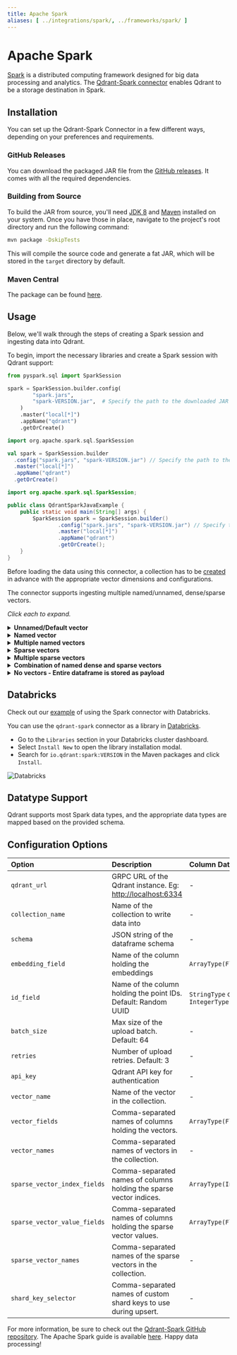 ```yaml
---
title: Apache Spark
aliases: [ ../integrations/spark/, ../frameworks/spark/ ]
---
```


# Apache Spark

[Spark](https://spark.apache.org/) is a distributed computing framework designed for big data processing and analytics. The [Qdrant-Spark connector](https://github.com/qdrant/qdrant-spark) enables Qdrant to be a storage destination in Spark.

## Installation

You can set up the Qdrant-Spark Connector in a few different ways, depending on your preferences and requirements.

### GitHub Releases

You can download the packaged JAR file from the [GitHub releases](https://github.com/qdrant/qdrant-spark/releases). It comes with all the required dependencies.

### Building from Source

To build the JAR from source, you'll need [JDK 8](https://www.azul.com/downloads/#zulu) and [Maven](https://maven.apache.org/) installed on your system. Once you have those in place, navigate to the project's root directory and run the following command:

```bash
mvn package -DskipTests
```

This will compile the source code and generate a fat JAR, which will be stored in the `target` directory by default.

### Maven Central

The package can be found [here](https://central.sonatype.com/artifact/io.qdrant/spark).

## Usage

Below, we'll walk through the steps of creating a Spark session and ingesting data into Qdrant.

To begin, import the necessary libraries and create a Spark session with Qdrant support:

```python
from pyspark.sql import SparkSession

spark = SparkSession.builder.config(
        "spark.jars",
        "spark-VERSION.jar",  # Specify the path to the downloaded JAR file
    )
    .master("local[*]")
    .appName("qdrant")
    .getOrCreate()
```

```scala
import org.apache.spark.sql.SparkSession

val spark = SparkSession.builder
  .config("spark.jars", "spark-VERSION.jar") // Specify the path to the downloaded JAR file
  .master("local[*]")
  .appName("qdrant")
  .getOrCreate()
```

```java
import org.apache.spark.sql.SparkSession;

public class QdrantSparkJavaExample {
    public static void main(String[] args) {
        SparkSession spark = SparkSession.builder()
                .config("spark.jars", "spark-VERSION.jar") // Specify the path to the downloaded JAR file
                .master("local[*]")
                .appName("qdrant")
                .getOrCreate(); 
    }
}
```

<aside role="status">Before loading the data using this connector, a collection has to be <a href="/documentation/concepts/collections/#create-a-collection">created</a> in advance with the appropriate vector dimensions and configurations.</aside>

The connector supports ingesting multiple named/unnamed, dense/sparse vectors.

_Click each to expand._

<details>
  <summary><b>Unnamed/Default vector</b></summary>

```python
  <pyspark.sql.DataFrame>
   .write
   .format("io.qdrant.spark.Qdrant")
   .option("qdrant_url", <QDRANT_GRPC_URL>)
   .option("collection_name", <QDRANT_COLLECTION_NAME>)
   .option("embedding_field", <EMBEDDING_FIELD_NAME>)  # Expected to be a field of type ArrayType(FloatType)
   .option("schema", <pyspark.sql.DataFrame>.schema.json())
   .mode("append")
   .save()
```

</details>

<details>
  <summary><b>Named vector</b></summary>

```python
  <pyspark.sql.DataFrame>
   .write
   .format("io.qdrant.spark.Qdrant")
   .option("qdrant_url", <QDRANT_GRPC_URL>)
   .option("collection_name", <QDRANT_COLLECTION_NAME>)
   .option("embedding_field", <EMBEDDING_FIELD_NAME>)  # Expected to be a field of type ArrayType(FloatType)
   .option("vector_name", <VECTOR_NAME>)
   .option("schema", <pyspark.sql.DataFrame>.schema.json())
   .mode("append")
   .save()
```

> #### NOTE
>
> The `embedding_field` and `vector_name` options are maintained for backward compatibility. It is recommended to use `vector_fields` and `vector_names` for named vectors as shown below.

</details>

<details>
  <summary><b>Multiple named vectors</b></summary>

```python
  <pyspark.sql.DataFrame>
   .write
   .format("io.qdrant.spark.Qdrant")
   .option("qdrant_url", "<QDRANT_GRPC_URL>")
   .option("collection_name", "<QDRANT_COLLECTION_NAME>")
   .option("vector_fields", "<COLUMN_NAME>,<ANOTHER_COLUMN_NAME>")
   .option("vector_names", "<VECTOR_NAME>,<ANOTHER_VECTOR_NAME>")
   .option("schema", <pyspark.sql.DataFrame>.schema.json())
   .mode("append")
   .save()
```

</details>

<details>
  <summary><b>Sparse vectors</b></summary>

```python
  <pyspark.sql.DataFrame>
   .write
   .format("io.qdrant.spark.Qdrant")
   .option("qdrant_url", "<QDRANT_GRPC_URL>")
   .option("collection_name", "<QDRANT_COLLECTION_NAME>")
   .option("sparse_vector_value_fields", "<COLUMN_NAME>")
   .option("sparse_vector_index_fields", "<COLUMN_NAME>")
   .option("sparse_vector_names", "<SPARSE_VECTOR_NAME>")
   .option("schema", <pyspark.sql.DataFrame>.schema.json())
   .mode("append")
   .save()
```

</details>

<details>
  <summary><b>Multiple sparse vectors</b></summary>

```python
  <pyspark.sql.DataFrame>
   .write
   .format("io.qdrant.spark.Qdrant")
   .option("qdrant_url", "<QDRANT_GRPC_URL>")
   .option("collection_name", "<QDRANT_COLLECTION_NAME>")
   .option("sparse_vector_value_fields", "<COLUMN_NAME>,<ANOTHER_COLUMN_NAME>")
   .option("sparse_vector_index_fields", "<COLUMN_NAME>,<ANOTHER_COLUMN_NAME>")
   .option("sparse_vector_names", "<SPARSE_VECTOR_NAME>,<ANOTHER_SPARSE_VECTOR_NAME>")
   .option("schema", <pyspark.sql.DataFrame>.schema.json())
   .mode("append")
   .save()
```

</details>

<details>
  <summary><b>Combination of named dense and sparse vectors</b></summary>

```python
  <pyspark.sql.DataFrame>
   .write
   .format("io.qdrant.spark.Qdrant")
   .option("qdrant_url", "<QDRANT_GRPC_URL>")
   .option("collection_name", "<QDRANT_COLLECTION_NAME>")
   .option("vector_fields", "<COLUMN_NAME>,<ANOTHER_COLUMN_NAME>")
   .option("vector_names", "<VECTOR_NAME>,<ANOTHER_VECTOR_NAME>")
   .option("sparse_vector_value_fields", "<COLUMN_NAME>,<ANOTHER_COLUMN_NAME>")
   .option("sparse_vector_index_fields", "<COLUMN_NAME>,<ANOTHER_COLUMN_NAME>")
   .option("sparse_vector_names", "<SPARSE_VECTOR_NAME>,<ANOTHER_SPARSE_VECTOR_NAME>")
   .option("schema", <pyspark.sql.DataFrame>.schema.json())
   .mode("append")
   .save()
```

</details>

<details>
  <summary><b>No vectors - Entire dataframe is stored as payload</b></summary>

```python
  <pyspark.sql.DataFrame>
   .write
   .format("io.qdrant.spark.Qdrant")
   .option("qdrant_url", "<QDRANT_GRPC_URL>")
   .option("collection_name", "<QDRANT_COLLECTION_NAME>")
   .option("schema", <pyspark.sql.DataFrame>.schema.json())
   .mode("append")
   .save()
```

</details>

## Databricks

<aside role="status">
    <p>Check out our <a href="/documentation/send-data/databricks/" target="_blank">example</a> of using the Spark connector with Databricks.</p>
</aside>

You can use the `qdrant-spark` connector as a library in [Databricks](https://www.databricks.com/).

- Go to the `Libraries` section in your Databricks cluster dashboard.
- Select `Install New` to open the library installation modal.
- Search for `io.qdrant:spark:VERSION` in the Maven packages and click `Install`.

![Databricks](/documentation/frameworks/spark/databricks.png)

## Datatype Support

Qdrant supports most Spark data types, and the appropriate data types are mapped based on the provided schema.

## Configuration Options

| Option                       | Description                                                         | Column DataType               | Required |
| :--------------------------- | :------------------------------------------------------------------ | :---------------------------- | :------- |
| `qdrant_url`                 | GRPC URL of the Qdrant instance. Eg: <http://localhost:6334>        | -                             | ✅       |
| `collection_name`            | Name of the collection to write data into                           | -                             | ✅       |
| `schema`                     | JSON string of the dataframe schema                                 | -                             | ✅       |
| `embedding_field`            | Name of the column holding the embeddings                           | `ArrayType(FloatType)`        | ❌       |
| `id_field`                   | Name of the column holding the point IDs. Default: Random UUID      | `StringType` or `IntegerType` | ❌       |
| `batch_size`                 | Max size of the upload batch. Default: 64                           | -                             | ❌       |
| `retries`                    | Number of upload retries. Default: 3                                | -                             | ❌       |
| `api_key`                    | Qdrant API key for authentication                                   | -                             | ❌       |
| `vector_name`                | Name of the vector in the collection.                               | -                             | ❌       |
| `vector_fields`              | Comma-separated names of columns holding the vectors.               | `ArrayType(FloatType)`        | ❌       |
| `vector_names`               | Comma-separated names of vectors in the collection.                 | -                             | ❌       |
| `sparse_vector_index_fields` | Comma-separated names of columns holding the sparse vector indices. | `ArrayType(IntegerType)`      | ❌       |
| `sparse_vector_value_fields` | Comma-separated names of columns holding the sparse vector values.  | `ArrayType(FloatType)`        | ❌       |
| `sparse_vector_names`        | Comma-separated names of the sparse vectors in the collection.      | -                             | ❌       |
| `shard_key_selector`         | Comma-separated names of custom shard keys to use during upsert.    | -                             | ❌       |

For more information, be sure to check out the [Qdrant-Spark GitHub repository](https://github.com/qdrant/qdrant-spark). The Apache Spark guide is available [here](https://spark.apache.org/docs/latest/quick-start.html). Happy data processing!
